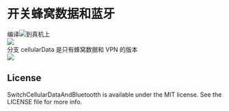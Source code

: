 开关蜂窝数据和蓝牙
===========================
编译![](http://7xi5jw.com1.z0.glb.clouddn.com/widget.png)到真机上  
![](http://7xi5jw.com1.z0.glb.clouddn.com/switchData2.png)    
分支 cellularData 是只有蜂窝数据和 VPN 的版本  
![](http://ww4.sinaimg.cn/large/6105cdaagw1eqsvft3ptqj20hs0vk767.jpg)

## License

SwitchCellularDataAndBluetootth is available under the MIT license. See the LICENSE file for more info.
